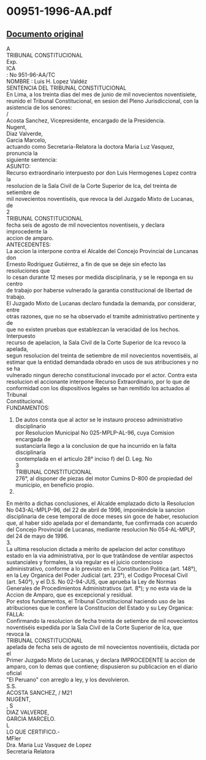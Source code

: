 
00951-1996-AA.pdf
=================
  
[Documento original](https://tc.gob.pe/jurisprudencia/1997/00951-1996-AA.pdf)  
---  
A  
TRIBUNAL CONSTITUCIONAL  
Exp.  
ICA  
: No 951-96-AA/TC  
NOMBRE : Luis H. Lopez Valdéz  
SENTENCIA DEL TRIBUNAL CONSTITUCIONAL  
En Lima, a los treinta dias del mes de junio de mil novecientos noventisiete,  
reunido el Tribunal Constitucional, en sesion del Pleno Jurisdiccional, con la  
asistencia de los senores:  
/  
Acosta Sanchez, Vicepresidente, encargado de la Presidencia.  
Nugent,  
Diaz Valverde,  
Garcia Marcelo,  
actuando como Secretaria-Relatora la doctora Maria Luz Vasquez, pronuncia la  
siguiente sentencia:  
ASUNTO:  
Recurso extraordinario interpuesto por don Luis Hermogenes Lopez contra la  
resolucion de la Sala Civil de la Corte Superior de Ica, del treinta de setiembre de  
mil novecientos noventiséis, que revoca la del Juzgado Mixto de Lucanas, de  
2  
TRIBUNAL CONSTITUCIONAL  
fecha seis de agosto de mil novecientos noventiseis, y declara improcedente la  
accion de amparo.  
ANTECEDENTES:  
La accion la interpone contra el Alcalde del Concejo Provincial de Luncanas don  
Ernesto Rodriguez Gutiérrez, a fin de que se deje sin efecto las resoluciones que  
lo cesan durante 12 meses por medida disciplinaria, y se le reponga en su centro  
de trabajo por haberse vulnerado la garantia constitucional de libertad de trabajo.  
El Juzgado Mixto de Lucanas declaro fundada la demanda, por considerar, entre  
otras razones, que no se ha observado el tramite administrativo pertinente y de  
que no existen pruebas que establezcan la veracidad de los hechos. Interpuesto  
recurso de apelacion, la Sala Civil de la Corte Superior de Ica revoco la apelada,  
segun resolucion del treinta de setiembre de mil novecientos noventiséis, al  
estimar que la entidad demandada obrado en usos de sus atribuciones y no se ha  
vulnerado ningun derecho constitucional invocado por el actor. Contra esta  
resolucion el accionante interpone Recurso Extraordinario, por lo que de  
conformidad con los dispositivos legales se han remitido los actuados al Tribunal  
Constitucional.  
FUNDAMENTOS:  
1. De autos consta que al actor se le instauro proceso administrativo disciplinario  
por Resolucion Municipal No 025-MPLP-AL-96, cuya Comision encargada de  
sustanciarla llego a la conclusion de que ha incurrido en la falta disciplinaria  
contemplada en el articulo 28° inciso f) del D. Leg. No  
3  
TRIBUNAL CONSTITUCIONAL  
276°, al disponer de piezas del motor Cumins D-800 de propiedad del  
municipio, en beneficio propio.  
2.  
En mérito a dichas conclusiones, el Alcalde emplazado dicto la Resolucion  
No 043-AL-MPLP-96, del 22 de abril de 1996, imponiéndole la sancion  
disciplinaria de cese temporal de doce meses sin goce de haber, resolucion  
que, al haber sido apelada por el demandante, fue confirmada con acuerdo  
del Concejo Provincial de Lucanas, mediante resolucion No 054-AL-MPLP,  
del 24 de mayo de 1996.  
3.  
La ultima resolucion dictada a mérito de apelacion del actor constituyo  
estado en la via administrativa, por lo que tratândose de ventilar aspectos  
sustanciales y formales, la via regular es el juicio contencioso  
administrativo, conforme a lo previsto en la Constitucion Politica (art. 148°),  
en la Ley Organica del Poder Judicial (art. 23°), el Codigo Procesal Civil  
(art. 540°), y el D.S. No 02-94-JUS, que aprueba la Ley de Normas  
Generales de Procedimientos Administrativos (art. 8°); y no esta via de la  
Accion de Amparo, que es excepcional y residual.  
Por estos fundamentos, el Tribunal Constitucional haciendo uso de las  
atribuciones que le confiere la Constitucion del Estado y su Ley Organica:  
FALLA:  
Confirmando la resolucion de fecha treinta de setiembre de mil novecientos  
noventiséis expedida por la Sala Civil de la Corte Superior de Ica, que revoca la  
TRIBUNAL CONSTITUCIONAL  
apelada de fecha seis de agosto de mil novecientos noventiséis, dictada por el  
Primer Juzgado Mixto de Lucanas, y declara IMPROCEDENTE la accion de  
amparo, con lo demas que contiene; dispusieron su publicacion en el diario oficial  
"El Peruano" con arreglo a ley, y los devolvieron.  
S.S.  
ACOSTA SANCHEZ, / M21  
NUGENT,  
, S  
DIAZ VALVERDE,  
GARCIA MARCELO.  
L  
LO QUE CERTIFICO.-  
MFler  
Dra. Maria Luz Vasquez de Lopez  
Secretaria Relatora